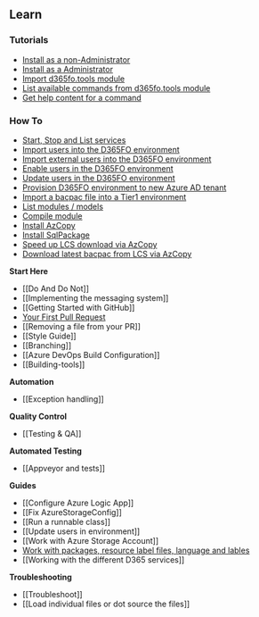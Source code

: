 ## **Learn**
### **Tutorials**
* [Install as a non-Administrator](https://github.com/d365collaborative/d365fo.tools/wiki/Tutorial-Install-Non-Administrator)
* [Install as a Administrator](https://github.com/d365collaborative/d365fo.tools/wiki/Tutorial-Install-Administrator)
* [Import d365fo.tools module](https://github.com/d365collaborative/d365fo.tools/wiki/Tutorial-Import-Module)
* [List available commands from d365fo.tools module](https://github.com/d365collaborative/d365fo.tools/wiki/Tutorial-List-Commands)
* [Get help content for a command](https://github.com/d365collaborative/d365fo.tools/wiki/Tutorial-Show-Help)

### **How To**
* [Start, Stop and List services](https://github.com/d365collaborative/d365fo.tools/wiki/How-To-Start-Stop-List-D365FO-Services)
* [Import users into the D365FO environment](https://github.com/d365collaborative/d365fo.tools/wiki/How-To-Import-User-Into-Db)
* [Import external users into the D365FO environment](https://github.com/d365collaborative/d365fo.tools/wiki/How-To-Import-External-User-Into-Db)
* [Enable users in the D365FO environment](https://github.com/d365collaborative/d365fo.tools/wiki/How-To-Enable-Users-In-Db)
* [Update users in the D365FO environment](https://github.com/d365collaborative/d365fo.tools/wiki/How-To-Update-Users-In-Db)
* [Provision D365FO environment to new Azure AD tenant](https://github.com/d365collaborative/d365fo.tools/wiki/How-To-Provision-Environment-Tier1)
* [Import a bacpac file into a Tier1 environment](https://github.com/d365collaborative/d365fo.tools/wiki/How-To-Import-Bacpac-Into-Tier1)
* [List modules / models](https://github.com/d365collaborative/d365fo.tools/wiki/How-To-List-Models)
* [Compile module](https://github.com/d365collaborative/d365fo.tools/wiki/How-To-Compile-Model)
* [Install AzCopy](https://github.com/d365collaborative/d365fo.tools/wiki/How-To-Install-AzCopy)
* [Install SqlPackage](https://github.com/d365collaborative/d365fo.tools/wiki/How-To-Install-SqlPackage)
* [Speed up LCS download via AzCopy](https://github.com/d365collaborative/d365fo.tools/wiki/How-To-Transfer-Via-AzCopy)
* [Download latest bacpac from LCS via AzCopy](https://github.com/d365collaborative/d365fo.tools/wiki/How-To-Download-Latest-Bacpac-From-Lcs)


**Start Here**
* [[Do And Do Not]]
* [[Implementing the messaging system]]
* [[Getting Started with GitHub]]
* [Your First Pull Request](https://github.com/sqlcollaborative/dbatools/wiki/Your-First-Pull-Request)
* [[Removing a file from your PR]]
* [[Style Guide]]
* [[Branching]]
* [[Azure DevOps Build Configuration]]
* [[Building-tools]]

**Automation**
* [[Exception handling]]

**Quality Control**
* [[Testing & QA]]

**Automated Testing**
* [[Appveyor and tests]]

**Guides**
* [[Configure Azure Logic App]]
* [[Fix AzureStorageConfig]]
* [[Run a runnable class]]
* [[Update users in environment]]
* [[Work with Azure Storage Account]]
* [Work with packages, resource label files, language and lables](https://github.com/d365collaborative/d365fo.tools/wiki/Work-with-packages,-resource---label-files,-language-and-lables)
* [[Working with the different D365 services]]

**Troubleshooting**
* [[Troubleshoot]]
* [[Load individual files or dot source the files]]